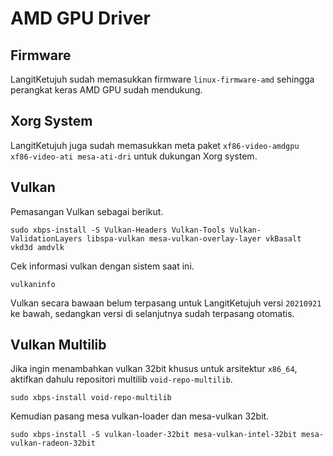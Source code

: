 # AMD GPU Driver

## Firmware

LangitKetujuh sudah memasukkan firmware `linux-firmware-amd` sehingga perangkat keras AMD GPU sudah mendukung.

## Xorg System

LangitKetujuh juga sudah memasukkan meta paket `xf86-video-amdgpu xf86-video-ati mesa-ati-dri` untuk dukungan Xorg system.

## Vulkan

Pemasangan Vulkan sebagai berikut.

```
sudo xbps-install -S Vulkan-Headers Vulkan-Tools Vulkan-ValidationLayers libspa-vulkan mesa-vulkan-overlay-layer vkBasalt vkd3d amdvlk
```

Cek informasi vulkan dengan sistem saat ini.

```
vulkaninfo
```

Vulkan secara bawaan belum terpasang untuk LangitKetujuh versi `20210921` ke bawah, sedangkan versi di selanjutnya sudah terpasang otomatis.

## Vulkan Multilib

Jika ingin menambahkan vulkan 32bit khusus untuk arsitektur `x86_64`, aktifkan dahulu repositori multilib `void-repo-multilib`.

```
sudo xbps-install void-repo-multilib
```

Kemudian pasang mesa vulkan-loader dan mesa-vulkan 32bit.

```
sudo xbps-install -S vulkan-loader-32bit mesa-vulkan-intel-32bit mesa-vulkan-radeon-32bit
```
